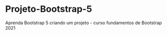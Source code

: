 # Projeto-Bootstrap-5
 Aprenda Bootstrap 5 criando um projeto - curso fundamentos de Bootstrap 2021
